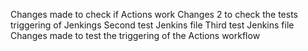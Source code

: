 Changes made to check if Actions work
Changes 2 to check the tests triggering of Jenkings
Second test Jenkins file
Third test Jenkins file
Changes made to test the triggering of the Actions workflow
